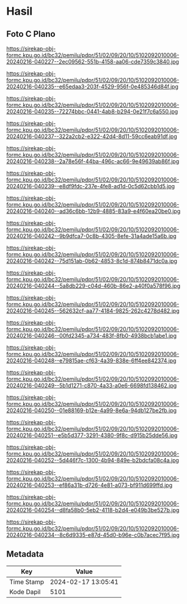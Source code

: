 # Hasil

## Foto C Plano

https://sirekap-obj-formc.kpu.go.id/bc32/pemilu/pdpr/51/02/09/20/10/5102092010006-20240216-040227--2ec09562-551b-4158-aa06-cde7359c3840.jpg

https://sirekap-obj-formc.kpu.go.id/bc32/pemilu/pdpr/51/02/09/20/10/5102092010006-20240216-040235--e65edaa3-203f-4529-956f-0e485346d84f.jpg

https://sirekap-obj-formc.kpu.go.id/bc32/pemilu/pdpr/51/02/09/20/10/5102092010006-20240216-040235--72274bbc-0441-4ab8-b294-0e21f7c6a550.jpg

https://sirekap-obj-formc.kpu.go.id/bc32/pemilu/pdpr/51/02/09/20/10/5102092010006-20240216-040237--322a2cb2-e322-42d4-8d11-59cc6eab91df.jpg

https://sirekap-obj-formc.kpu.go.id/bc32/pemilu/pdpr/51/02/09/20/10/5102092010006-20240216-040238--2a78e56f-44ba-496c-ac66-9e49639ab86f.jpg

https://sirekap-obj-formc.kpu.go.id/bc32/pemilu/pdpr/51/02/09/20/10/5102092010006-20240216-040239--e8df9fdc-237e-4fe8-ad1d-0c5d62cbb1d5.jpg

https://sirekap-obj-formc.kpu.go.id/bc32/pemilu/pdpr/51/02/09/20/10/5102092010006-20240216-040240--ad36c6bb-12b9-4885-83a9-e4f60ea20be0.jpg

https://sirekap-obj-formc.kpu.go.id/bc32/pemilu/pdpr/51/02/09/20/10/5102092010006-20240216-040242--9b9dfca7-0c8b-4305-8efe-31a4ade15a6b.jpg

https://sirekap-obj-formc.kpu.go.id/bc32/pemilu/pdpr/51/02/09/20/10/5102092010006-20240216-040242--75d151ab-0b62-4853-8c1d-874b8471dc0a.jpg

https://sirekap-obj-formc.kpu.go.id/bc32/pemilu/pdpr/51/02/09/20/10/5102092010006-20240216-040244--5a8db229-c04d-460b-86e2-a40f0a578f96.jpg

https://sirekap-obj-formc.kpu.go.id/bc32/pemilu/pdpr/51/02/09/20/10/5102092010006-20240216-040245--562632cf-aa77-4184-9825-262c4278d482.jpg

https://sirekap-obj-formc.kpu.go.id/bc32/pemilu/pdpr/51/02/09/20/10/5102092010006-20240216-040246--00fd2345-a734-483f-8fb0-4938bcb1abe1.jpg

https://sirekap-obj-formc.kpu.go.id/bc32/pemilu/pdpr/51/02/09/20/10/5102092010006-20240216-040248--e79815ae-cf63-4a39-838e-6ff4ee842374.jpg

https://sirekap-obj-formc.kpu.go.id/bc32/pemilu/pdpr/51/02/09/20/10/5102092010006-20240216-040249--5b1d1271-c870-4a33-a0e6-6698fd138462.jpg

https://sirekap-obj-formc.kpu.go.id/bc32/pemilu/pdpr/51/02/09/20/10/5102092010006-20240216-040250--01e88169-b12e-4a99-8e6a-94db127be2fb.jpg

https://sirekap-obj-formc.kpu.go.id/bc32/pemilu/pdpr/51/02/09/20/10/5102092010006-20240216-040251--e5b5d377-3291-4380-9f8c-d915b25dde56.jpg

https://sirekap-obj-formc.kpu.go.id/bc32/pemilu/pdpr/51/02/09/20/10/5102092010006-20240216-040252--5d446f7c-1300-4b94-849e-b2bdcfa08c4a.jpg

https://sirekap-obj-formc.kpu.go.id/bc32/pemilu/pdpr/51/02/09/20/10/5102092010006-20240216-040253--ef86a31b-d726-4e81-a073-bf911d699ffd.jpg

https://sirekap-obj-formc.kpu.go.id/bc32/pemilu/pdpr/51/02/09/20/10/5102092010006-20240216-040254--d8fa58b0-5eb2-4118-b2d4-e049b3be527b.jpg

https://sirekap-obj-formc.kpu.go.id/bc32/pemilu/pdpr/51/02/09/20/10/5102092010006-20240216-040234--8c6d9335-e87d-45d0-b96e-c0b7acec7f95.jpg


## Metadata

| Key        | Value               |
| ---------- | ------------------- |
| Time Stamp | 2024-02-17 13:05:41 |
| Kode Dapil | 5101                |



